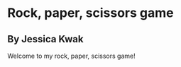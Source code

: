 <!DOCTYPE html>
<html lang="en" dir="ltr">
  <head>
    <meta charset="utf-8" />
  </head>
  <body>
    <h1>Rock, paper, scissors game</h1>
    <h2>By Jessica Kwak</h2>
    <p>Welcome to my rock, paper, scissors game!</p>
  </body>
</html>
